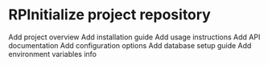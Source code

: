 # RPInitialize project repository
Add project overview
Add installation guide
Add usage instructions
Add API documentation
Add configuration options
Add database setup guide
Add environment variables info
